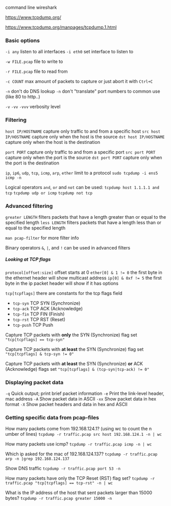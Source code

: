 
command line wireshark

https://www.tcpdump.org/

https://www.tcpdump.org/manpages/tcpdump.1.html


### Basic options

`-i any` listen to all interfaces
`-i eth0` set interface to listen to

`-w FILE.pcap` file to write to

`-r FILE.pcap` file to read from

`-c COUNT` max amount of packets to capture
or just abort it with `Ctrl+C`

`-n` don't do DNS lookup
`-n` don't "translate" port numbers to common use (like 80 to http..)

`-v` `-vv` `-vvv` verbosity level

### Filtering

`host IP/HOSTNAME` capture only traffic to and from a specific host
`src host IP/HOSTNAME` capture only when the host is the source
`dst host IP/HOSTNAME` capture only when the host is the destination

`port PORT` capture only traffic to and from a specific port
`src port PORT` capture only when the port is the source
`dst port PORT` capture only when the port is the destination

`ip`, `ip6`, `udp`, `tcp`, `icmp`, `arp`, `ether` limit to a protocol
	`sudo tcpdump -i ens5 icmp -n`

Logical operators `and`, `or` and `not` can be used:
	`tcpdump host 1.1.1.1 and tcp`
	`tcpdump udp or icmp`
	`tcpdump not tcp`

### Advanced filtering

`greater LENGTH` filters packets that have a length greater than or equal to the specified length
`less LENGTH` filters packets that have a length less than or equal to the specified length

`man pcap-filter` for more filter info

Binary operators `&`, `|`, and `!` can be used in advanced filters

##### Looking at TCP flags

`protocol[offset:size]` offset starts at 0
	`ether[0] & 1 != 0` the first byte in the ethernet header will show multicast address
	`ip[0] & 0xf != 5` the first byte in the ip packet header will show if it has options
	
`tcp[tcpflags]` there are constants for the tcp flags field 
- `tcp-syn` TCP SYN (Synchronize)
- `tcp-ack` TCP ACK (Acknowledge)
- `tcp-fin` TCP FIN (Finish)
- `tcp-rst` TCP RST (Reset)
- `tcp-push` TCP Push

Capture TCP packets with **only** the SYN (Synchronize) flag set
`"tcp[tcpflags] == tcp-syn"`

Capture TCP packets with **at least** the SYN (Synchronize) flag set
`"tcp[tcpflags] & tcp-syn != 0"`

Capture TCP packets with **at least** the SYN (Synchronize) **or** ACK (Acknowledge) flags set
`"tcp[tcpflags] & (tcp-syn|tcp-ack) != 0"`

### Displaying packet data

`-q` Quick output; print brief packet information
`-e` Print the link-level header, mac address
`-A` Show packet data in ASCII
`-xx` Show packet data in hex format
`-X` Show packet headers and data in hex and ASCII



### Getting specific data from pcap-files

How many packets come from 192.168.124.1? (using wc to count the n umber of lines)
`tcpdump -r traffic.pcap src host 192.168.124.1 -n | wc`

How many packets use icmp?
`tcpdump -r traffic.pcap icmp -n | wc`

Which ip asked for the mac of 192.168.124.137?
`tcpdump -r traffic.pcap arp -n |grep 192.168.124.137`

Show DNS traffic
`tcpdump -r traffic.pcap port 53 -n`

How many packets have only the TCP Reset (RST) flag set?
`tcpdump -r traffic.pcap "tcp[tcpflags] == tcp-rst" -n | wc`

What is the IP address of the host that sent packets larger than 15000 bytes?
`tcpdump -r traffic.pcap greater 15000 -n`

